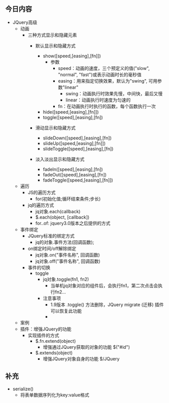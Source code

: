 ## 今日内容
- JQuery高级
    - 动画
        - 三种方式显示和隐藏元素
            - 默认显示和隐藏方式
                - show([speed,[easing],[fn]])
                    - 参数
                        - speed：动画的速度，三个预定义的值("slow", "normal", "fast")或表示动画时长的毫秒值
                        - easing：用来指定切换效果，默认为"swing", 可用参数"linear"
                            - swing：动画执行时效果先慢，中间快，最后又慢
                            - linear：动画执行时速度为匀速的
                        - fn：在动画执行时执行的函数，每个函数执行一次
                - hide([speed,[easing],[fn]])
                - toggle([speed],[easing],[fn])
    
            - 滑动显示和隐藏方式
                - slideDown([speed],[easing],[fn])
                - slideUp([speed,[easing],[fn]])
                - slideToggle([speed],[easing],[fn])
              
            - 淡入淡出显示和隐藏方式
                - fadeIn([speed],[easing],[fn])
                - fadeOut([speed],[easing],[fn])
                - fadeToggle([speed,[easing],[fn]])
    - 遍历
        - JS的遍历方式
            - for(初始化值;循环结束条件;步长)
        - jq的遍历方式
            - jq对象.each(callback)
            - $.each(object, [callback])
            - for..of: jquery3.0版本之后提供的方式
    - 事件绑定
        - JQuery标准的绑定方式
            - jq的对象.事件方法(回调函数);
        - on绑定时间/off解除绑定
            - jq对象.on("事件名称", 回调函数)
            - jq对象.off("事件名称", 回调函数)
        - 事件的切换
            - toggle
                - jq对象.toggle(fn1, fn2)
                    - 当单机jq对象对应的组件后，会执行fn1，第二次点击会执行fn2...
                - 注意事项
                    - 1.9版本 .toggle() 方法删除，JQuery migrate (迁移) 插件可以恢复此功能
                    - <script src="../../js/jquery-migrate-1.0.0.js" type="text/javascript" charset="utf-8"></script>
    - 案例
    - 插件：增强JQuery的功能
        - 实现插件的方式
            - $.fn.extend(object)
                - 增强通过JQuery获取的对象的功能    $("#id")
            - $.extends(object)
                - 增强JQuery对象自身的功能   $/JQuery
                
## 补充
- serialize()
    - 将表单数据序列化为key:value格式